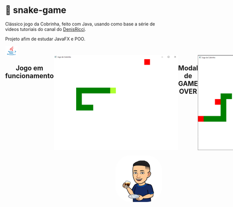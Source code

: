 <h1> 🐍 snake-game </h1>
 
 <p>Clássico jogo da Cobrinha, feito com Java, usando como base a série de videos tutoriais do canal do <a href="https://www.youtube.com/c/DenisRicci" target="_blank">DenisRicci</a>.</p>
 <p>Projeto afim de estudar JavaFX e POO.</p> <img align="center" alt="Rafa-Csharp" height="30" width="40" src="https://raw.githubusercontent.com/devicons/devicon/master/icons/java/java-original.svg">

<br>
<div style="display: flex" align="center" >

  <h2>Jogo em funcionamento</h2>
  <img style="width: 400px" src="https://github.com/MatheusFCardoso/snake-game/blob/main/img/preview.png">
  
  <h2>Modal de GAME OVER</h2>
  <img style="width: 400px" src="https://github.com/MatheusFCardoso/snake-game/blob/main/img/preview2.png">
  
</div>

<div style="display: inline_block"><br>
  
  <img align="right" alt="Theu-Avatar" height="150" style="border-radius:50px;" src="https://github.com/MatheusFCardoso/MatheusFCardoso/blob/main/img/coffe-time.png">
  
</div>
